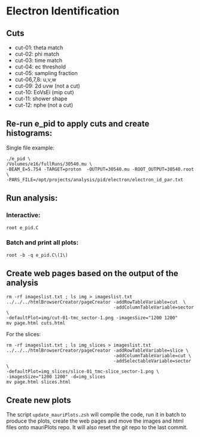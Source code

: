 # Electron Identification

## Cuts

- cut-01: theta match
- cut-02: phi match
- cut-03: time match
- cut-04: ec threshold
- cut-05: sampling fraction
- cut-06,7,8: u,v,w
- cut-09: 2d uvw (not a cut)
- cut-10: EoVsEi (mip cut)
- cut-11: shower shape
- cut-12: nphe (not a cut)


## Re-run e_pid to apply cuts and create histograms:

Single file example:

```
./e_pid \
/Volumes/e16/fullRuns/30540.mu \
-BEAM_E=5.754 -TARGET=proton  -OUTPUT=30540.mu -ROOT_OUTPUT=30540.root \
-PARS_FILE=/opt/projects/analysis/pid/electron/electron_id_par.txt
```


## Run analysis:

### Interactive:

`root e_pid.C`

### Batch and print all plots:

`root -b -q e_pid.C\(1\)`

## Create web pages based on the output of the analysis

``` 
rm -rf imageslist.txt ; ls img > imageslist.txt
../../../htmlBrowserCreator/pageCreator -addRowTableVariable=cut  \
                                        -addColumnTableVariable=sector \
-defaultPlot=img/cut-01-tmc_sector-1.png -imagesSize="1200 1200"
mv page.html cuts.html
```

For the slices:

```
rm -rf imageslist.txt ; ls img_slices > imageslist.txt
../../../htmlBrowserCreator/pageCreator -addRowTableVariable=slice \
                                        -addColumnTableVariable=cut \
                                        -addSelectableVariable=sector \
-defaultPlot=img_slices/slice-01_tmc-slice_sector-1.png \
-imagesSize="1200 1200" -d=img_slices
mv page.html slices.html
```


## Create new plots

The script `update_mauriPlots.zsh` will compile the code, run it in batch
to produce the plots, create the web pages and move the images and html files 
onto mauriPlots repo. It will also reset the git repo to the last commit.

